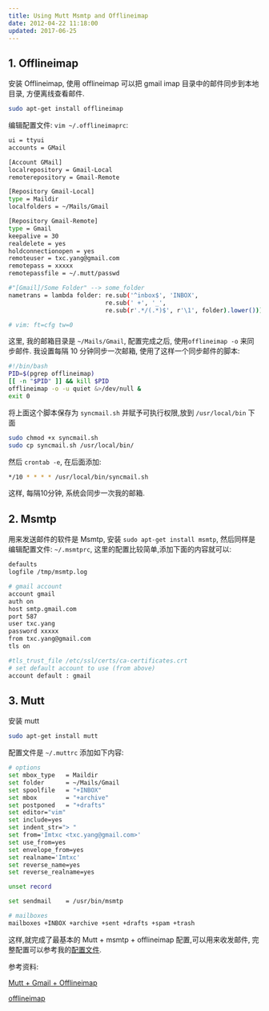 ```yaml
---
title: Using Mutt Msmtp and Offlineimap
date: 2012-04-22 11:18:00
updated: 2017-06-25
---
```


## 1. Offlineimap

安装 Offlineimap, 使用 offlineimap 可以把 gmail imap 目录中的邮件同步到本地目录, 方便离线查看邮件.

``` bash
sudo apt-get install offlineimap
```

编辑配置文件: `vim ~/.offlineimaprc`:

```bash
ui = ttyui
accounts = GMail

[Account GMail]
localrepository = Gmail-Local
remoterepository = Gmail-Remote

[Repository Gmail-Local]
type = Maildir
localfolders = ~/Mails/Gmail

[Repository Gmail-Remote]
type = Gmail 
keepalive = 30
realdelete = yes
holdconnectionopen = yes
remoteuser = txc.yang@gmail.com
remotepass = xxxxx
remotepassfile = ~/.mutt/passwd

#"[Gmail]/Some Folder" --> some_folder
nametrans = lambda folder: re.sub('^inbox$', 'INBOX',
						   re.sub(' +', '_',
						   re.sub(r'.*/(.*)$', r'\1', folder).lower()))

# vim: ft=cfg tw=0
```

这里, 我的邮箱目录是 `~/Mails/Gmail`, 配置完成之后, 使用``offlineimap -o`` 来同步邮件.
我设置每隔 10 分钟同步一次邮箱, 使用了这样一个同步邮件的脚本:

```bash
#!/bin/bash
PID=$(pgrep offlineimap)
[[ -n "$PID" ]] && kill $PID
offlineimap -o -u quiet &>/dev/null &
exit 0
```

将上面这个脚本保存为 `syncmail.sh` 并赋予可执行权限,放到 `/usr/local/bin` 下面

```bash
sudo chmod +x syncmail.sh
sudo cp syncmail.sh /usr/local/bin/
```

然后 `crontab -e`, 在后面添加: 

```bash
*/10 * * * * /usr/local/bin/syncmail.sh
```

这样, 每隔10分钟, 系统会同步一次我的邮箱.

## 2. Msmtp
用来发送邮件的软件是 Msmtp, 安装 ``sudo apt-get install msmtp``, 然后同样是编辑配置文件: ``~/.msmtprc``,
这里的配置比较简单,添加下面的内容就可以:

```bash
defaults
logfile /tmp/msmtp.log

# gmail account
account gmail
auth on
host smtp.gmail.com
port 587
user txc.yang
password xxxxx
from txc.yang@gmail.com
tls on

#tls_trust_file /etc/ssl/certs/ca-certificates.crt
# set default account to use (from above)
account default : gmail
```

## 3. Mutt

安装 mutt

```bash
sudo apt-get install mutt
```
配置文件是 `~/.muttrc`
添加如下内容:

```bash
# options
set mbox_type   = Maildir           
set folder      = ~/Mails/Gmail    
set spoolfile   = "+INBOX"        
set mbox        = "+archive"     
set postponed   = "+drafts"     
set editor="vim"
set include=yes
set indent_str="> "
set from='Imtxc <txc.yang@gmail.com>'
set use_from=yes
set envelope_from=yes 
set realname='Imtxc'
set reverse_name=yes
set reverse_realname=yes

unset record                   

set sendmail    = /usr/bin/msmtp 

# mailboxes
mailboxes +INBOX +archive +sent +drafts +spam +trash

```

这样,就完成了最基本的 Mutt + msmtp + offlineimap 配置,可以用来收发邮件, 完整配置可以参考我的[配置文件](https://github.com/imtxc/dotfiles/blob/master/.muttrc).

参考资料:

[Mutt + Gmail + Offlineimap](http://pbrisbin.com/posts/mutt_gmail_offlineimap)

[offlineimap](http://offlineimap.org)
